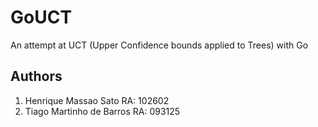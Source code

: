 GoUCT
=====

An attempt at UCT (Upper Confidence bounds applied to Trees) with Go

Authors
-------

1. Henrique Massao Sato       RA: 102602
2. Tiago Martinho de Barros   RA: 093125
